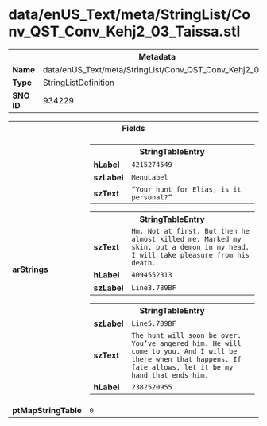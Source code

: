 <h1>data/enUS_Text/meta/StringList/Conv_QST_Conv_Kehj2_03_Taissa.stl</h1><table><tr><th colspan="100%">Metadata</th></tr><tr><td><b>Name</b></td><td>data/enUS_Text/meta/StringList/Conv_QST_Conv_Kehj2_03_Taissa.stl</td></tr><tr><td><b>Type</b></td><td>StringListDefinition</td></tr><tr><td><b>SNO ID</b></td><td>934229</td></tr></table>

<table><tr><th colspan="100%">Fields</th></tr><tr><td><b>arStrings</b></td><td><table><tr><th colspan="100%">StringTableEntry</th></tr><tr><td><b>hLabel</b></td><td><code>4215274549</code></td></tr><tr><td><b>szLabel</b></td><td><code>MenuLabel</code></td></tr><tr><td><b>szText</b></td><td><code>“Your hunt for Elias, is it personal?” </code></td></tr></table>


<table><tr><th colspan="100%">StringTableEntry</th></tr><tr><td><b>szText</b></td><td><code>Hm. Not at first. But then he almost killed me. Marked my skin, put a demon in my head. I will take pleasure from his death.</code></td></tr><tr><td><b>hLabel</b></td><td><code>4094552313</code></td></tr><tr><td><b>szLabel</b></td><td><code>Line3.789BF</code></td></tr></table>


<table><tr><th colspan="100%">StringTableEntry</th></tr><tr><td><b>szLabel</b></td><td><code>Line5.789BF</code></td></tr><tr><td><b>szText</b></td><td><code>The hunt will soon be over. You’ve angered him. He will come to you. And I will be there when that happens. If fate allows, let it be my hand that ends him.</code></td></tr><tr><td><b>hLabel</b></td><td><code>2382520955</code></td></tr></table>


</td></tr><tr><td><b>ptMapStringTable</b></td><td><code>0</code></td></tr></table>

